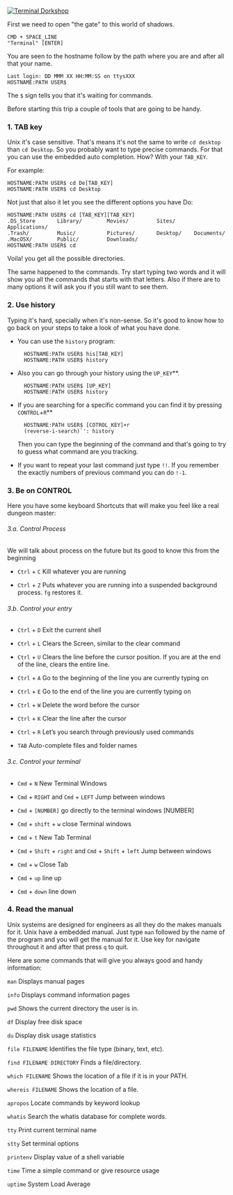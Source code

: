 
[![Terminal Dorkshop](https://raw.github.com/patriciogonzalezvivo/Shell-Initiation/master/images/terminal02.png)](http://patriciogonzalezvivo.com/)

First we need to open "the gate" to this world of shadows.

	CMD + SPACE_LINE 
	"Terminal" [ENTER]

You are seen to the hostname follow by the path where you are and after all that your name.
	
	Last login: DD MMM XX HH:MM:SS on ttysXXX 
	HOSTNAME:PATH USER$		

The `$` sign tells you that it's waiting for commands.

Before starting this trip a couple of tools that are going to be handy.

### 1. TAB key
Unix it's case sensitive. That's means it's not the same to write `cd desktop` than `cd Desktop`. So you probably want to type precise commands. For that you can use the embedded auto completion. How? With your `TAB_KEY`.

For example:

	HOSTNAME:PATH USER$ cd De[TAB_KEY]
	HOSTNAME:PATH USER$ cd Desktop
	
Not just that also it let you see the different options you have
Do:

	HOSTNAME:PATH USER$ cd [TAB_KEY][TAB_KEY]
	.DS_Store		Library/		Movies/			Sites/		Applications/ 
	.Trash/			Music/			Pictures/		Desktop/	Documents/ 
	.MacOSX/		Public/			Downloads/
	HOSTNAME:PATH USER$ cd 
	
Voila! you get all the possible directories.

The same happened to the commands. Try start typing two words and it will show you all the commands that starts with that letters. Also if there are to many options it will ask you if you still want to see them.

### 2. Use history
Typing it's hard, specially when it's non-sense. So it's good to know how to go back on your steps to take a look of what you have done.

* You can use the ```history``` program:

		HOSTNAME:PATH USER$ his[TAB_KEY] 
		HOSTNAME:PATH USER$ history
	
* Also you can go through your history using the `UP_KEY`**.

		HOSTNAME:PATH USER$ [UP_KEY]
		HOSTNAME:PATH USER$ history

* If you are searching for a specific command you can find it by pressing `CONTROL`+`R`**
		
		HOSTNAME:PATH USER$ [COTROL_KEY]+r
		(reverse-i-search)`': history 
		
	Then you can type the beginning of the command and that's going to try to guess what command are you tracking.
	
* If you want to repeat your last command just type ```!!```. If you remember the exactly numbers of previous command you can do ```!-1```.

### 3. Be on CONTROL
Here you have some keyboard Shortcuts that will make you feel like a real dungeon master:

###### 3.a. Control Process
We will talk about process on the future but its good to know this from the beginning

*	`Ctrl` + `C`	Kill whatever you are running 

*	`Ctrl` + `Z`	Puts whatever you are running into a suspended background process. `fg` restores it.

###### 3.b. Control your entry
*	`Ctrl` + `D`	Exit the current shell

*	`Ctrl` + `L`	Clears the Screen, similar to the clear command

*	`Ctrl` + `U`	Clears the line before the cursor position. If you are at the end of the line, clears the entire line.

*	`Ctrl` + `A`	Go to the beginning of the line you are currently typing on

*	`Ctrl` + `E`	Go to the end of the line you are currently typing on

*	`Ctrl` + `W`	Delete the word before the cursor

*	`Ctrl` + `K`	Clear the line after the cursor

*	`Ctrl` + `R`	Let’s you search through previously used commands

*	`TAB`		Auto-complete files and folder names

###### 3.c.	Control your terminal

*	`Cmd` + `N`	New Terminal Windows

*	`Cmd` + `RIGHT` and	`Cmd` + `LEFT`	Jump between windows

*	`Cmd` + `[NUMBER]` go directly to the terminal windows [NUMBER]

*	`Cmd` + `shift` + `w`	close Terminal windows

*	`Cmd` + `t`	New Tab Terminal

*	`Cmd` + `Shift` + `right` and	`Cmd` + `Shift` + `left`	Jump between windows

* 	`Cmd` + `w`	Close Tab

*	`Cmd` + `up` line up

*	`Cmd` + `down` line down

### 4. Read the manual
Unix systems are designed for engineers as all they do the makes manuals for it. Unix have a embedded manual. Just type `man` followed by the name of the program and you will get the manual for it. Use key for navigate throughout it and after that press `q` to quit.

Here are some commands that will give you always good and handy information:

`man`	Displays manual pages

`info`	Displays command information pages

`pwd`	Shows the current directory the user is in.

`df`	Display free disk space

`du`	Display disk usage statistics

`file FILENAME`	Identifies the file type (binary, text, etc).

`find FILENAME DIRECTORY`	Finds a file/directory.

`which FILENAME`	Shows the location of a file if it is in your PATH.

`whereis FILENAME`	Shows the location of a file.

`apropos`	Locate commands by keyword lookup

`whatis`	Search the whatis database for complete words.

`tty`		Print current terminal name

`stty`		Set terminal options

`printenv`	Display value of a shell variable

`time`		Time a simple command or give resource usage

`uptime`	System Load Average
